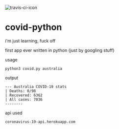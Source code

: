 ![travis-ci-icon](https://travis-ci.com/mgor3k/covid-python.svg?branch=develop&status=started "Logo Title Text 1")

# covid-python

i'm just learning, fuck off

first app ever written in python (just by googling stuff)

usage
```
python3 covid.py australia
```

output
```
--- Australia COVID-19 stats
| Deaths: 0/98
| Recovered: 6362
| All cases: 7036
--------
```

api used
```
coronavirus-19-api.herokuapp.com
```

